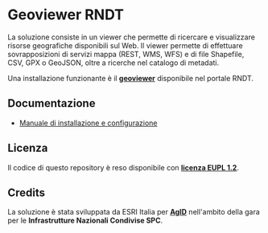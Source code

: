 # Geoviewer RNDT

La soluzione consiste in un viewer che permette di ricercare e visualizzare risorse geografiche disponibili sul Web. Il viewer permette di effettuare sovrapposizioni di servizi mappa (REST, WMS, WFS) e di file Shapefile, CSV, GPX o GeoJSON, oltre a ricerche nel catalogo di metadati.

Una installazione funzionante è il [**geoviewer**](https://geodati.gov.it/geoportale/geoviewer/) disponibile nel portale RNDT.


## Documentazione

- [Manuale di installazione e configurazione](documentation/manuale-installazione.md)

## Licenza

Il codice di questo repository è reso disponibile con [**licenza EUPL 1.2**](LICENSE).

## Credits

La soluzione è stata sviluppata da ESRI Italia per [**AgID**](https://agid.gov.it/) nell'ambito della gara per le **Infrastrutture Nazionali Condivise SPC**.

